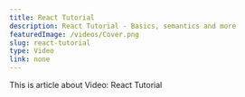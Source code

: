 ```yaml
---
title: React Tutorial
description: React Tutorial - Basics, semantics and more
featuredImage: /videos/Cover.png
slug: react-tutorial
type: Video
link: none
---
```


This is article about Video: React Tutorial